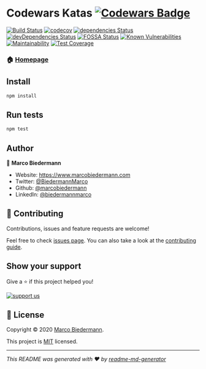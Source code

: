 # Codewars Katas [![Codewars Badge](https://www.codewars.com/users/marcobiedermann/badges/micro)](https://www.codewars.com/users/marcobiedermann)

[![Build Status](https://travis-ci.com/marcobiedermann/codewars.svg?branch=master)](https://travis-ci.com/marcobiedermann/codewars)
[![codecov](https://codecov.io/gh/marcobiedermann/codewars/branch/master/graph/badge.svg)](https://codecov.io/gh/marcobiedermann/codewars)
[![dependencies Status](https://david-dm.org/marcobiedermann/codewars/status.svg)](https://david-dm.org/marcobiedermann/codewars)
[![devDependencies Status](https://david-dm.org/marcobiedermann/codewars/dev-status.svg)](https://david-dm.org/marcobiedermann/codewars?type=dev)
[![FOSSA Status](https://app.fossa.com/api/projects/git%2Bgithub.com%2Fmarcobiedermann%2Fcodewars.svg?type=shield)](https://app.fossa.com/projects/git%2Bgithub.com%2Fmarcobiedermann%2Fcodewars?ref=badge_shield)
[![Known Vulnerabilities](https://snyk.io/test/github/marcobiedermann/codewars/badge.svg?targetFile=package.json)](https://snyk.io/test/github/marcobiedermann/codewars?targetFile=package.json)
[![Maintainability](https://api.codeclimate.com/v1/badges/5f22e7a8dbbcae57e724/maintainability)](https://codeclimate.com/github/marcobiedermann/codewars/maintainability)
[![Test Coverage](https://api.codeclimate.com/v1/badges/5f22e7a8dbbcae57e724/test_coverage)](https://codeclimate.com/github/marcobiedermann/codewars/test_coverage)

### 🏠 [Homepage](https://github.com/marcobiedermann/codewars#readme)

## Install

```sh
npm install
```

## Run tests

```sh
npm test
```

## Author

👤 **Marco Biedermann**

- Website: https://www.marcobiedermann.com
- Twitter: [@BiedermannMarco](https://twitter.com/BiedermannMarco)
- Github: [@marcobiedermann](https://github.com/marcobiedermann)
- LinkedIn: [@biedermannmarco](https://linkedin.com/in/biedermannmarco)

## 🤝 Contributing

Contributions, issues and feature requests are welcome!

Feel free to check [issues page](https://github.com/marcobiedermann/codewars/issues). You can also take a look at the [contributing guide](https://github.com/marcobiedermann/codewars/blob/master/CONTRIBUTING.md).

## Show your support

Give a ⭐️ if this project helped you!

[![support us](https://img.shields.io/badge/become-a%20patreon%20us-orange.svg?cacheSeconds=2592000)](https://www.patreon.com/marcobiedermann)

## 📝 License

Copyright © 2020 [Marco Biedermann](https://github.com/marcobiedermann).

This project is [MIT](https://github.com/marcobiedermann/codewars/blob/master/LICENSE) licensed.

---

_This README was generated with ❤️ by [readme-md-generator](https://github.com/kefranabg/readme-md-generator)_
